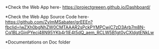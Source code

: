 *Check the Web App here- https://projectgreeen.github.io/Dashboard/

*Check the Web App Source Code here- https://github.com/ZylmMSabater/grEEEn?fbclid=IwZXh0bgNhZW0CMTAAAR2sPckPYMPCwjC7zD3Arb7m8N-Cq1BLzGinPYeci48N95YKb4r1IE4t5dQ_aem_RCLW5B1gt0vCXldgtENkLw

*Documentations on Doc folder
